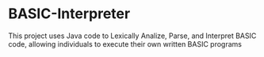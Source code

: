 # BASIC-Interpreter
This project uses Java code to Lexically Analize, Parse, and Interpret BASIC code, allowing individuals to execute their own written BASIC programs
